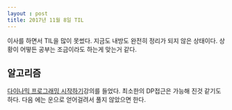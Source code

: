 ```yaml
---
layout : post
title: 2017년 11월 8일 TIL
---
```


이사를 하면서 TIL을 많이 못썼다. 지금도 내방도 완전히 정리가 되지 않은 상태이다. 상황이 어떻든 공부는 조금이라도 하는게 맞는거 같다.

## 알고리즘
[다이나믹 프로그래밍 시작하기](https://www.youtube.com/watch?v=0o2hF-To_6Q)강의를 들었다. 최소한의 DP접근은 가능해 진것 같기도하다. 다음 에는 운으로 얻어걸려서 풀지 않았으면 한다.
